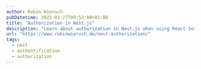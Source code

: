 ```yaml
---
author: Robin Wieruch
pubDatetime: 2025-03-27T09:53:00+01:00
title: "Authorization in Next.js"
description: "Learn about authorization in Next.js when using React Server Components, Server Actions, and Next's App Router ..."
url: "https://www.robinwieruch.de/next-authorization/"
tags:
  - next
  - authentification
  - authorization
---
```

